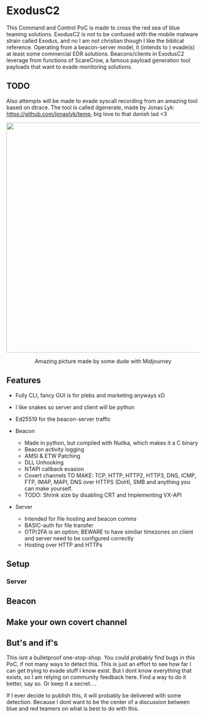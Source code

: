 # ExodusC2
This Command and Control PoC is made to cross the red sea of blue teaming solutions. ExodusC2 is not to be confused with the mobile malware strain called Exodus, and no I am not christian though I like the biblical reference. Operating from a beacon-server model, it (intends to ) evade(s) at least some commercial EDR solutions. Beacons/clients in ExodusC2 leverage from functions of ScareCrow, a famous payload generation tool payloads that want to evade monitoring solutions. 

## TODO
Also attempts will be made to evade syscall recording from an amazing tool based on dtrace. The tool is called dgenerate, made by Jonas Lyk: https://github.com/jonaslyk/temp, big love to that danish lad <3

<p align="center">
  <img src="https://user-images.githubusercontent.com/59022605/190503049-a4ba6757-de2d-4b15-ac09-627b6b9297b8.png" data-canonical-src="https://user-images.githubusercontent.com/59022605/190503049-a4ba6757-de2d-4b15-ac09-627b6b9297b8.png" height="600" />
</p>

<p align="center">
Amazing picture made by some dude with Midjourney
</p>

## Features
- Fully CLI, fancy GUI is for plebs and marketing anyways xD
- I like snakes so server and client will be python
- Ed25519 for the beacon-server traffic 

- Beacon
  + Made in python, but compiled with Nuitka, which makes it a C binary 
  + Beacon activity logging
  + AMSI & ETW Patching
  + DLL Unhooking
  + NTAPI callback evasion
  + Covert channels TO MAKE: TCP, HTTP, HTTP2, HTTP3, DNS, ICMP, FTP, IMAP, MAPI, DNS over HTTPS (DoH), SMB and anything you can make yourself.
  + TODO: Shrink size by disabling CRT and Implementing VX-API

- Server
  + Intended for file hosting and beacon comms
  + BASIC-auth for file transfer
  + OTP/2FA is an option; BEWARE to have similiar timezones on client and server need to be configured correctly
  + Hosting over HTTP and HTTPs



## Setup
### Server


## Beacon

## Make your own covert channel

## But's and if's
This isnt a bulletproof one-stop-shop. You could probably find bugs in this PoC, if not many ways to detect this. This is just an effort to see how far I can get trying to evade stuff I know exist. 
But I dont know everything that exists, so I am relying on community feedback here. Find a way to do it better, say so. Or keep it a secret.... 

If I ever decide to publish this, it will probably be delivered with some detection. Because I dont want to be the center of a discussion between blue and red teamers on what is best to do with this.


